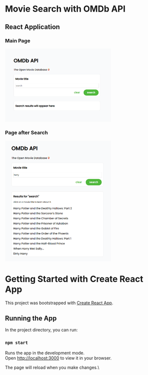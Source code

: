 # Movie Search with OMDb API
## React Application

<h3>Main Page</h3>
  <img src="https://github.com/ceydamehves/omdb-movie-app/blob/main/src/screenshots/1.png" width="350" alt="Photo">
  
<h3>Page after Search</h3>
  <img src="https://github.com/ceydamehves/omdb-movie-app/blob/main/src/screenshots/2.png" width="350" alt="Animated">

# Getting Started with Create React App

This project was bootstrapped with [Create React App](https://github.com/facebook/create-react-app).

## Running the App

In the project directory, you can run:

### `npm start`

Runs the app in the development mode.\
Open [http://localhost:3000](http://localhost:3000) to view it in your browser.

The page will reload when you make changes.\
